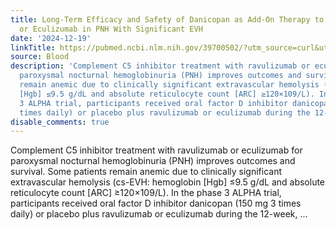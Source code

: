 ```yaml
---
title: Long-Term Efficacy and Safety of Danicopan as Add-On Therapy to Ravulizumab
  or Eculizumab in PNH With Significant EVH
date: '2024-12-19'
linkTitle: https://pubmed.ncbi.nlm.nih.gov/39700502/?utm_source=curl&utm_medium=rss&utm_campaign=journals&utm_content=7603509&fc=None&ff=20241220170923&v=2.18.0.post9+e462414
source: Blood
description: 'Complement C5 inhibitor treatment with ravulizumab or eculizumab for
  paroxysmal nocturnal hemoglobinuria (PNH) improves outcomes and survival. Some patients
  remain anemic due to clinically significant extravascular hemolysis (cs-EVH: hemoglobin
  [Hgb] ≤9.5 g/dL and absolute reticulocyte count [ARC] ≥120×109/L). In the phase
  3 ALPHA trial, participants received oral factor D inhibitor danicopan (150 mg 3
  times daily) or placebo plus ravulizumab or eculizumab during the 12-week, ...'
disable_comments: true
---
```

Complement C5 inhibitor treatment with ravulizumab or eculizumab for paroxysmal nocturnal hemoglobinuria (PNH) improves outcomes and survival. Some patients remain anemic due to clinically significant extravascular hemolysis (cs-EVH: hemoglobin [Hgb] ≤9.5 g/dL and absolute reticulocyte count [ARC] ≥120×109/L). In the phase 3 ALPHA trial, participants received oral factor D inhibitor danicopan (150 mg 3 times daily) or placebo plus ravulizumab or eculizumab during the 12-week, ...